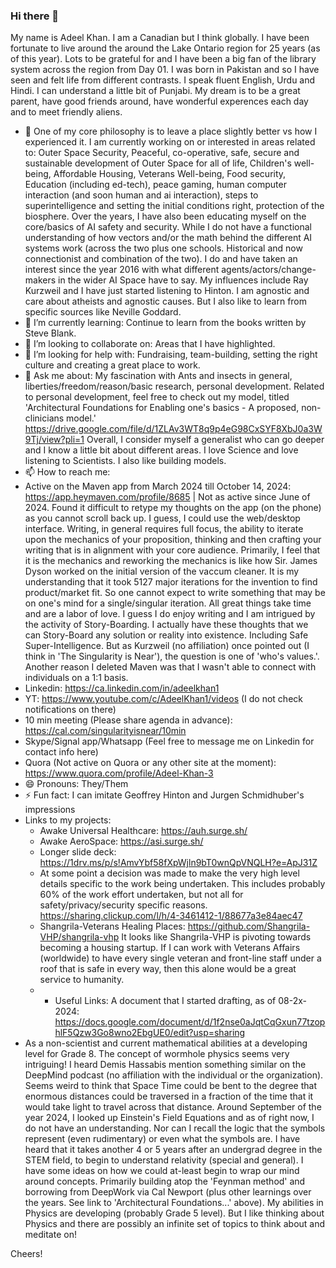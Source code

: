 ### Hi there 👋

My name is Adeel Khan. I am a Canadian but I think globally. I have been fortunate to live around the around the Lake Ontario region for 25 years (as of this year). Lots to be grateful for and I have been a big fan of the library system across the region from Day 01. I was born in Pakistan and so I have seen and felt life from different contrasts. I speak fluent English, Urdu and Hindi. I can understand a little bit of Punjabi. My dream is to be a great parent, have good friends around, have wonderful experences each day and to meet friendly aliens.

<!--
**genidma/genidma** is a ✨ _special_ ✨ repository because its `README.md` (this file) appears on your GitHub profile. -->

- 🔭 One of my core philosophy is to leave a place slightly better vs how I experienced it. I am currently working on or interested in areas related to:  Outer Space Security, Peaceful, co-operative, safe, secure and sustainable development of Outer Space for all of life, Children's well-being, Affordable Housing, Veterans Well-being, Food security, Education (including ed-tech), peace gaming, human computer interaction (and soon human and ai interaction), steps to superintelligence and setting the initial conditions right, protection of the biosphere. Over the years, I have also been educating myself on the core/basics of AI safety and security. While I do not have a functional understanding of how vectors and/or the math behind the different AI systems work (across the two plus one schools. Historical and now connectionist and combination of the two). I do and have taken an interest since the year 2016 with what different agents/actors/change-makers in the wider AI Space have to say. My influences include Ray Kurzweil and I have just started listening to Hinton. I am agnostic and care about atheists and agnostic causes. But I also like to learn from specific sources like Neville Goddard.
- 🌱 I’m currently learning: Continue to learn from the books written by Steve Blank. 
- 👯 I’m looking to collaborate on: Areas that I have highlighted.
- 🤔 I’m looking for help with: Fundraising, team-building, setting the right culture and creating a great place to work.
- 💬 Ask me about: My fascination with Ants and insects in general, liberties/freedom/reason/basic research, personal development. Related to personal development, feel free to check out my model, titled 'Architectural Foundations for Enabling one's basics - A proposed, non-clinicians model.' https://drive.google.com/file/d/1ZLAv3WT8q9p4eG98CxSYF8XbJ0a3W9Tj/view?pli=1 Overall, I consider myself a generalist who can go deeper and I know a little bit about different areas. I love Science and love listening to Scientists. I also like building models.
- 📫 How to reach me:
- Active on the Maven app from March 2024 till October 14, 2024: https://app.heymaven.com/profile/8685 | Not as active since June of 2024. Found it difficult to retype my thoughts on the app (on the phone) as you cannot scroll back up. I guess, I could use the web/desktop interface. Writing, in general requires full focus, the ability to iterate upon the mechanics of your proposition, thinking and then crafting your writing that is in alignment with your core audience. Primarily, I feel that it is the mechanics and reworking the mechanics is like how Sir. James Dyson worked on the initial version of the vaccum cleaner. It is my understanding that it took 5127 major iterations for the invention to find product/market fit. So one cannot expect to write something that may be on one's mind for a single/singular iteration. All great things take time and are a labor of love. I guess I do enjoy writing and I am intrigued by the activity of Story-Boarding. I actually have these thoughts that we can Story-Board any solution or reality into existence. Including Safe Super-Intelligence. But as Kurzweil (no affiliation) once pointed out (I think in 'The Singularity is Near'), the question is one of 'who's values.'. Another reason I deleted Maven was that I wasn't able to connect with individuals on a 1:1 basis. 
- Linkedin: https://ca.linkedin.com/in/adeelkhan1
- YT: https://www.youtube.com/c/AdeelKhan1/videos (I do not check notifications on there) 
- 10 min meeting (Please share agenda in advance): https://cal.com/singularityisnear/10min
- Skype/Signal app/Whatsapp (Feel free to message me on Linkedin for contact info here)
- Quora (Not active on Quora or any other site at the moment): https://www.quora.com/profile/Adeel-Khan-3
- 😄 Pronouns: They/Them
- ⚡ Fun fact: I can imitate Geoffrey Hinton and Jurgen Schmidhuber's impressions
- Links to my projects:
  - Awake Universal Healthcare: https://auh.surge.sh/
  - Awake AeroSpace: https://asi.surge.sh/
  - Longer slide deck: https://1drv.ms/p/s!AmvYbf58fXpWjln9bT0wnQpVNQLH?e=ApJ31Z 
  - At some point a decision was made to make the very high level details specific to the work being undertaken. This includes probably 60% of the work effort undertaken, but not all for safety/privacy/security specific reasons. https://sharing.clickup.com/l/h/4-3461412-1/88677a3e84aec47
  - Shangrila-Veterans Healing Places: https://github.com/Shangrila-VHP/shangrila-vhp It looks like Shangrila-VHP is pivoting towards becoming a housing startup. If I can work with Veterans Affairs (worldwide) to have every single veteran and front-line staff under a roof that is safe in every way, then this alone would be a great service to humanity.
  - - Useful Links: A document that I started drafting, as of 08-2x-2024: https://docs.google.com/document/d/1f2nse0aJqtCqGxun77tzophlF5Qzw3Go8wno2EbgUE0/edit?usp=sharing
- As a non-scientist and current mathematical abilities at a developing level for Grade 8. The concept of wormhole physics seems very intriguing! I heard Demis Hassabis mention something similar on the DeepMind podcast (no affiliation with the individual or the organization). Seems weird to think that Space Time could be bent to the degree that enormous distances could be traversed in a fraction of the time that it would take light to travel across that distance. Around September of the year 2024, I looked up Einstein's Field Equations and as of right now, I do not have an understanding. Nor can I recall the logic that the symbols represent (even rudimentary) or even what the symbols are. I have heard that it takes another 4 or 5 years after an undergrad degree in the STEM field, to begin to understand relativity (special and general). I have some ideas on how we could at-least begin to wrap our mind around concepts. Primarily building atop the 'Feynman method' and borrowing from DeepWork via Cal Newport (plus other learnings over the years. See link to 'Architectural Foundations...' above). My abilities in Physics are developing (probably Grade 5 level). But I like thinking about Physics and there are possibly an infinite set of topics to think about and meditate on!

Cheers!
